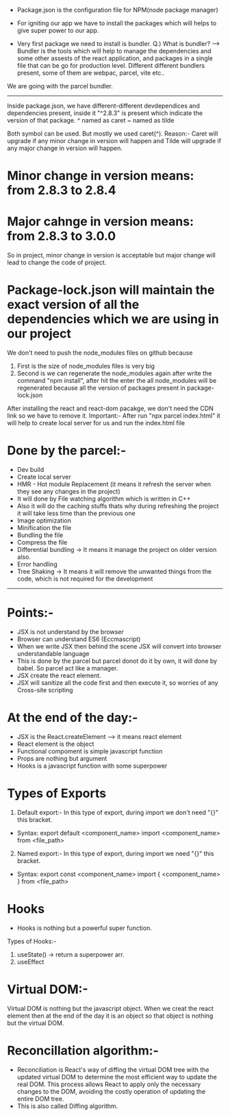 - Package.json is the configuration file for NPM(node package manager)

- For igniting our app we have to install the packages which will helps to give super power to our app.

- Very first package we need to install is bundler.
Q.) What is bundler?
--> Bundler is the tools which will help to manage the dependencies and some other assests of the react application, and packages in a single file that can be go for production level.
Different different bundlers present, some of them are webpac, parcel, vite etc..

We are going with the parcel bundler.

***************************************************************************************************************************************

Inside package.json, we have different-different devdependices and dependencies present, inside it "^2.8.3" is present which indicate the version of that package.
^ named as caret
~ named as tilde

Both symbol can be used. But mostly we used caret(^).
Reason:- Caret will upgrade if any minor change in version will happen and Tilde will upgrade if any major change in version will happen.
# Minor change in version means: from 2.8.3 to 2.8.4
# Major cahnge in version means: from 2.8.3 to 3.0.0

So in project, minor change in version is acceptable but major change will lead to change the code of project.

# Package-lock.json will maintain the exact version of all the dependencies which we are using in our project
We don't need to push the node_modules files on github because 
1) First is the size of node_modules files is very big 
2) Second is we can regenerate the node_modules again after write the command "npm install", after hit the enter the all node_modules will be regenerated because all the version of packages present in package-lock.json


After installing the react and react-dom pacakge, we don't need the CDN link so we have to remove it.
Important:-
After run "npx parcel index.html" it will help to create local server for us and run the index.html file

# Done by the parcel:-
- Dev build
- Create local server
- HMR - Hot module Replacement (it means it refresh the server when they see any changes in the project)
- It will done by File watching algorithm which is written in C++
- Also it will do the caching stuffs thats why during refreshing the project it will take less time than the previous one
- Image optimization
- Minification the file
- Bundling the file
- Compress the file
- Differential bundling -> It means it manage the project on older version also.
- Error handling
- Tree Shaking -> It means it will remove the unwanted things from the code, which is not required for the development

****************************************************************************************************************************************
# Points:-
- JSX is not understand by the browser
- Browser can understand ES6 (Eccmascript)
- When we write JSX then behind the scene JSX will convert into browser understandable language 
- This is done by the parcel but parcel donot do it by own, it will done by babel. So parcel act like a manager.
- JSX create the react element.
- JSX will sanitize all the code first and then execute it, so worries of any Cross-site scripting

# At the end of the day:-
- JSX is the React.createElement --> it means react element
- React element is the object
- Functional compoment is simple javascript function
- Props are nothing but argument
- Hooks is a javascript function with some superpower

# Types of Exports
1) Default export:- In this type of export, during import we don't need "{}" this bracket.
- Syntax:
export default <component_name>
import <component_name> from <file_path>
2) Named export:- In this type of export, during import we need "{}" this bracket.
- Syntax:
export const <component_name>
import { <component_name> } from <file_path>

# Hooks
- Hooks is nothing but a powerful super function.

Types of Hooks:-
1) useState() -> return a superpower arr.
2) useEffect


# Virtual DOM:-
Virtual DOM is nothing but the javascript object. When we creat the react element then at the end of the day it is an object so that object is nothing but the virtual DOM.

# Reconcillation algorithm:-
- Reconciliation is React's way of diffing the virtual DOM tree with the updated virtual DOM to determine the most efficient way to update the real DOM. This process allows React to apply only the necessary changes to the DOM, avoiding the costly operation of updating the entire DOM tree.
- This is also called Diffing algorithm.
